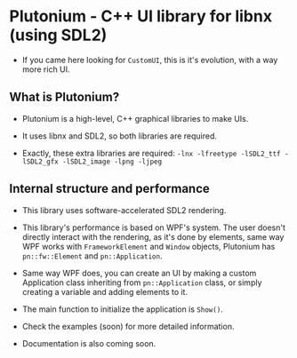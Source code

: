 # Plutonium - C++ UI library for libnx (using SDL2)

- If you came here looking for `CustomUI`, this is it's evolution, with a way more rich UI.

## What is Plutonium?

- Plutonium is a high-level, C++ graphical libraries to make UIs.

- It uses libnx and SDL2, so both libraries are required.

- Exactly, these extra libraries are required: `-lnx -lfreetype -lSDL2_ttf -lSDL2_gfx -lSDL2_image -lpng -ljpeg`

## Internal structure and performance

- This library uses software-accelerated SDL2 rendering.

- This library's performance is based on WPF's system. The user doesn't directly interact with the rendering, as it's done by elements, same way WPF works with `FrameworkElement` and `Window` objects, Plutonium has `pn::fw::Element` and `pn::Application`.

- Same way WPF does, you can create an UI by making a custom Application class inheriting from `pn::Application` class, or simply creating a variable and adding elements to it.

- The main function to initialize the application is `Show()`.

- Check the examples (soon) for more detailed information.

- Documentation is also coming soon.